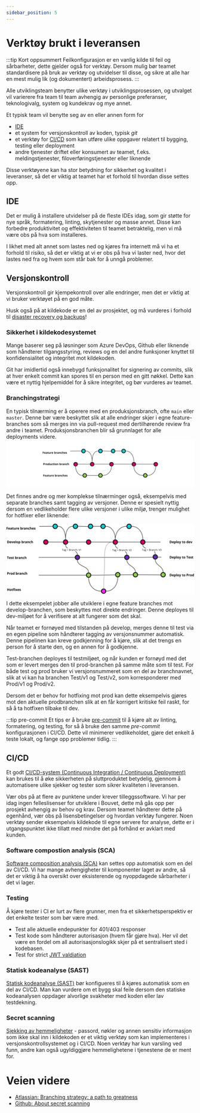 ```yaml
---
sidebar_position: 5
---
```

# Verktøy brukt i leveransen
:::tip Kort oppsummert
Feilkonfigurasjon er en vanlig kilde til feil og sårbarheter, dette gjelder også for verktøy. Dersom mulig bør teamet standardisere på bruk av verktøy og utvidelser til disse, og sikre at alle har en mest mulig lik (og dokumentert) arbeidsprosess.
:::

Alle utviklingsteam benytter ulike verktøy i utviklingsprosessen, og utvalget vil varierere fra team til team avhengig av personlige preferanser, teknologivalg, system og kundekrav og mye annet. 

Et typisk team vil benytte seg av en eller annen form for
* [IDE](https://en.wikipedia.org/wiki/Integrated_development_environment)
* et system for versjonskontroll av koden, typisk _git_
* et verktøy for [CI/CD](https://en.wikipedia.org/wiki/CI/CD) som kan utføre ulike oppgaver relatert til bygging, testing eller deployment
* andre tjenester driftet eller konsumert av teamet, f.eks. meldingstjenester, filoverføringstjenester eller liknende

Disse verktøyene kan ha stor betydning for sikkerhet og kvalitet i leveranser, så det er viktig at teamet har et forhold til hvordan disse settes opp. 

## IDE
Det er mulig å installere utvidelser på de fleste IDEs idag, som gir støtte for nye språk, formatering, linting, skytjenester og masse annet. Disse kan forbedre produktivitet og effektiviteten til teamet betraktelig, men vi må være obs på hva som installeres. 

I likhet med alt annet som lastes ned og kjøres fra internett må vi ha et forhold til risiko, så det er viktig at vi er obs på hva vi laster ned, hvor det lastes ned fra og hvem som står bak for å unngå problemer. 

## Versjonskontroll
Versjonskontroll gir kjempekontroll over alle endringer, men det er viktig at vi bruker verktøyet på en god måte. 

Husk også på at kildekode er en del av prosjektet, og må vurderes i forhold til [disaster recovery og backups](03_business_continuity.md)!

### Sikkerhet i kildekodesystemet
Mange baserer seg på løsninger som Azure DevOps, Github eller liknende som håndterer tilgangsstyring, reviews og en del andre funksjoner knyttet til konfidensialitet og integritet mot kildekoden. 

Git har imidlertid også innebygd funksjonalitet for signering av commits, slik at hver enkelt commit kan spores til en person med en gitt nøkkel. Dette kan være et nyttig hjelpemiddel for å sikre integritet, og bør vurderes av teamet. 

### Branchingstrategi

En typisk tilnærming er å operere med en produksjonsbranch, ofte `main` eller `master`. Denne bør være beskyttet slik at alle endringer skjer i egne feature-branches som så merges inn via pull-request med dertilhørende review fra andre i teamet. Produksjonsbranchen blir så grunnlaget for alle deployments videre. 
![Trunk-based merging](src_trunk.png)

Det finnes andre og mer komplekse tilnærminger også, eksempelvis med separate branches samt tagging av versjoner. Denne er spesielt nyttig dersom en vedlikeholder flere ulike versjoner i ulike miljø, trenger mulighet for hotfixer eller liknende: 

![More advanced merging](src_advanced.png) 

I dette eksempelet jobber alle utviklere i egne feature branches mot develop-branchen, som beskyttes mot direkte endringer. Denne deployes til dev-miljøet for å verifisere at alt fungerer som det skal. 

Når teamet er fornøyed med tilstanden på develop, merges denne til test via en egen pipeline som håndterer tagging av versjonsnummer automatisk. Denne pipelinen kan kreve godkjenning for å kjøre, slik at det trengs en person for å starte den, og en annen for å godkjenne. 

Test-branchen deployes til testmiljøet, og når kunden er fornøyd med det som er levert merges den til prod-branchen på samme måte som til test. For både test og prod bruker vi versjonsnummeret som en del av branchnavnet, slik at vi kan ha branchen Test/v1 og Test/v2, som korresponderer med Prod/v1 og Prod/v2.

Dersom det er behov for hotfixing mot prod kan dette eksempelvis gjøres mot den aktuelle prodbranchen slik at en får korrigert kritiske feil raskt, for så å ta hotfixen tilbake til dev. 

:::tip pre-commit
Et tips er å bruke [pre-commit](https://pre-commit.com) til å kjøre alt av linting, formatering, og testing, for så å bruke den samme _pre-commit_ konfigurasjonen i CI/CD. Dette vil minimerer vedlikeholdet, gjøre det enkelt å teste lokalt, og fange opp problemer tidlig.
:::

## CI/CD
Et godt [CI/CD-system (Continuous Integration / Continuous Deployment)](../04_deploye/01_cicd.md) kan brukes til å øke sikkerheten på sluttproduktet betydelig, gjennom å automatisere ulike sjekker og tester som sikrer kvaliteten i leveransen. 

Vær obs på at flere av punktene under krever tilleggssoftware. Vi har per idag ingen felleslisenser for utviklere i Bouvet, dette må gås opp per prosjekt avhengig av behov og krav. Dersom teamet håndterer dette på egenhånd, vær obs på lisensbetingelser og hvordan verktøy fungerer. Noen verktøy sender eksempelvis kildekode til egne servere for analyse, dette er i utgangspunktet ikke tillatt med mindre det på forhånd er avklart med kunden.

### Software compostion analysis (SCA)
[Software composition analysis (SCA)](../03_utvikle/05_software_supply_chain.md) kan settes opp automatisk som en del av CI/CD. Vi har mange avhengigheter til komponenter laget av andre, så det er viktig å ha oversikt over eksisterende og nyoppdagede sårbarheter i det vi lager.

### Testing
Å kjøre tester i CI er lurt av flere grunner, men fra et sikkerhetsperspektiv er det enkelte tester som bør være med.

* Test alle aktuelle endepunkter for 401/403 responser
* Test kode som håndterer autorisasjon (hvem får gjøre hva). Her vil det være en fordel om all autorisasjonslogikk skjer på et sentralisert sted i kodebasen.
* Test for strict [JWT valdiation](https://owasp.org/www-project-web-security-testing-guide/latest/4-Web_Application_Security_Testing/06-Session_Management_Testing/10-Testing_JSON_Web_Tokens)

### Statisk kodeanalyse (SAST)
[Statisk kodeanalyse (SAST)](../03_utvikle/08_sikkerhetstesting.md) bør konfigueres til å kjøres automatisk som en del av CI/CD. Man kan vurdere om et bygg skal feile dersom den statiske kodeanalysen oppdager alvorlige svakheter med koden eller lav testdekning.

### Secret scanning
[Sjekking av hemmeligheter](../03_utvikle/02_secrets.md) - passord, nøkler og annen sensitiv informasjon som ikke skal inn i kildekoden er et viktig verktøy som kan implementeres i versjonskontrollsystemet og i CI/CD. Noen verktøy har kun varsling ved funn, andre kan også ugyldiggjøre hemmelighetene i tjenestene de er ment for. 

# Veien videre
* [Atlassian: Branching strategy: a path to greatness](https://www.atlassian.com/agile/software-development/branching)
* [Github: About secret scanning](https://docs.github.com/en/code-security/secret-scanning/about-secret-scanning)
